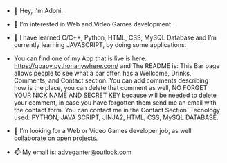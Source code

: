- 👋 Hey, i'm Adoni.
- 👀 I’m interested in Web and Video Games development.
- 🌱 I have learned C/C++, Python, HTML, CSS, MySQL Database and I’m currently learning JAVASCRIPT, by doing some applications.

- You can find one of my App that is live is here: https://gpapy.pythonanywhere.com/ and The README is:
This Bar page allows people to see what a bar offer, has a Wellcome, Drinks, Comments, and Contact section.
You can add comments describing how is the place, you can delete that comment as well, NO FORGET YOUR NICK NAME AND SECRET KEY because will be needed to delete your comment, in case you have forgotten them send me an email with the contact form.
You can contact me in the Contact Section.
Tecnology used: PYTHON, JAVA SCRIPT, JINJA2, HTML, CSS, MySQL DATABASE.

- 💞️ I’m looking for a Web or Video Games developer job, as well collaborate on open projects.
- 📫  My email is: adveganter@outlook.com

<!---
Adallcode/Adallcode is a ✨ special ✨ repository because its `README.md` (this file) appears on your GitHub profile.
You can click the Preview link to take a look at your changes.
--->
